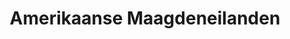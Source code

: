 ---
title: "Amerikaanse Maagdeneilanden"
introtext: "De Amerikaanse Maagdeneilanden is een overzees gebied van de Verenigde Staten. Het omvat tientallen eilanden die in de Caribische zee liggen. De Amerikaanse Maagdeneilanden is de ideale bestemming voor iedereen die een heerlijk ontspannen strandvakantie wilt. Hier liggen de mooiste witte stranden met helder water en kleurrijk onderwaterleven. Daardoor kun je hier ook voortreffelijk duiken en andere watersporten beoefenen! Als je tussen al het relaxen door toch nog iets actiefs wilt doen kun je de indrukwekkende ruines van de suikerplantages bekijken."
introimage: "https://lh3.googleusercontent.com/7KTVVF1-Gix82qHFRjgOBA7pVcEkQfgM0XmYp7vD5VULOMTfH_kfky8a7HsQKmHmfzXF4X79uuXnea7tEIFCftoSMC7jz0cErF3_rZil2hDOFK13RdprQCmm7TRDO8AmJMf70-H-4w=w2400"
surface: "346"
inhabitants: "107.000"
rate: "1,13"
valuta: "US dollar"
bigmac_index: ""
---